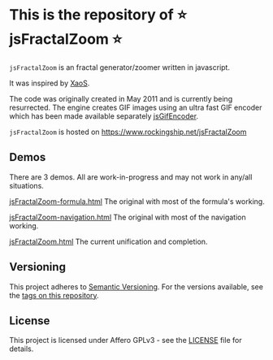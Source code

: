 # This is the repository of :star: jsFractalZoom :star:

`jsFractalZoom` is an fractal generator/zoomer written in javascript.
 
It was inspired by [XaoS](http://xaos.sourceforge.net/black/index.php).

The code was originally created in May 2011 and is currently being resurrected.
The engine creates GIF images using an ultra fast GIF encoder which has been made available separately [jsGifEncoder](https://github.com/xyzzy/jsGifEncoder). 
 
`jsFractalZoom` is hosted on https://www.rockingship.net/jsFractalZoom

## Demos

There are 3 demos. All are work-in-progress and may not work in any/all situations.

[jsFractalZoom-formula.html](jsFractalZoom-formulas.html)
The original with most of the formula's working.

[jsFractalZoom-navigation.html](jsFractalZoom-navigation.html)
The original with most of the navigation working.

[jsFractalZoom.html](jsFractalZoom.html)
The current unification and completion.

## Versioning

This project adheres to [Semantic Versioning](http://semver.org/spec/v2.0.0.html). 
For the versions available, see the [tags on this repository](https://github.com/xyzzy/jsFractalZoom/tags).

## License

This project is licensed under Affero GPLv3 - see the [LICENSE](LICENSE) file for details.
